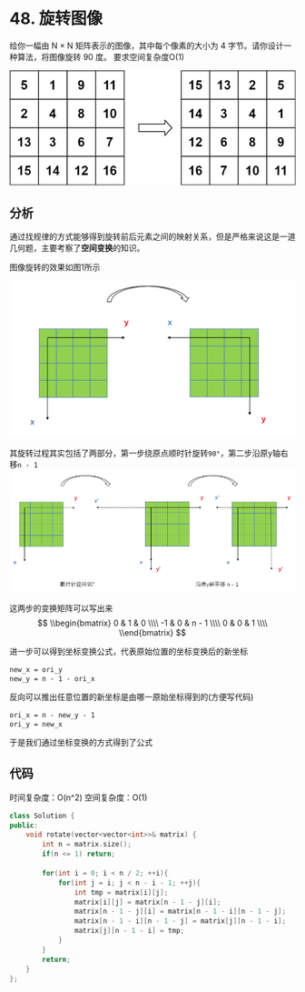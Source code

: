 # 48. 旋转图像
给你一幅由 N × N 矩阵表示的图像，其中每个像素的大小为 4 字节。请你设计一种算法，将图像旋转 90 度。
要求空间复杂度O(1)

![图像旋转](./mat2.jpg)

## 分析
通过找规律的方式能够得到旋转前后元素之间的映射关系，但是严格来说这是一道几何题，主要考察了**空间变换**的知识。

图像旋转的效果如图1所示

![图1](./1.png)

其旋转过程其实包括了两部分，第一步绕原点顺时针旋转``90°``，第二步沿原y轴右移``n - 1``
![图2](./2.png)

这两步的变换矩阵可以写出来
$$
 \\begin{bmatrix}
    0 & 1 & 0 \\\\
    -1 & 0 & n - 1 \\\\
    0 & 0 & 1 \\\\
 \\end{bmatrix}
$$

进一步可以得到坐标变换公式，代表原始位置的坐标变换后的新坐标
```
new_x = ori_y
new_y = n - 1 - ori_x
```
反向可以推出任意位置的新坐标是由哪一原始坐标得到的(方便写代码)
```
ori_x = n - new_y - 1
ori_y = new_x
```
于是我们通过坐标变换的方式得到了公式

## 代码
时间复杂度：O(n^2)
空间复杂度：O(1)
```C++
class Solution {
public:
    void rotate(vector<vector<int>>& matrix) {
        int n = matrix.size();
        if(n <= 1) return;

        for(int i = 0; i < n / 2; ++i){
            for(int j = i; j < n - i - 1; ++j){
                int tmp = matrix[i][j];
                matrix[i][j] = matrix[n - 1 - j][i];
                matrix[n - 1 - j][i] = matrix[n - 1 - i][n - 1 - j];
                matrix[n - 1 - i][n - 1 - j] = matrix[j][n - 1 - i];
                matrix[j][n - 1 - i] = tmp;
            }
        }
        return;
    }
};
```